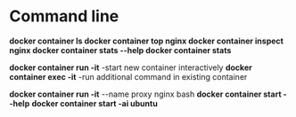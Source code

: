 <!-- TITLE: Command Line -->
<!-- SUBTITLE: A quick summary of Command Line -->

# Command line

**docker container ls
docker container top nginx
docker container inspect nginx
docker container stats --help
docker container stats**

**docker container run -it**   -start new container interactively
**docker container exec -it**   -run additional command in existing container

**docker container run -it** --name proxy nginx bash
**docker container start --help**
**docker container start -ai ubuntu**



